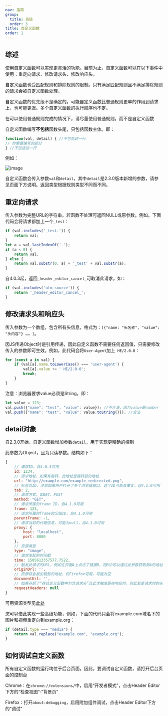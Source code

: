 ```yaml
---
nav: 指南
group:
  title: 高级
  order: 3
title: 自定义函数
order: 1
---
```


## 综述

使用自定义函数可以实现更灵活的功能。目前为止，自定义函数可以在以下事件中使用：重定向请求、修改请求头、修改响应头。

自定义函数也受匹配规则和排除规则的限制。只有满足匹配规则且不满足排除规则的请求会被自定义函数处理。

自定义函数的优先级不是确定的。可能自定义函数比普通规则更早的作用到请求上，也可能更迟。多个自定义函数的执行顺序也不定。

在可以使用普通规则完成的情况下，请尽量使用普通规则，而不是自定义函数

自定义函数编写**不包括**函数头尾，只包括函数主体。即：

```javascript
function(val, detail) { //不包括这一行
// 你需要编写的部分
} //不包括这一行
```

例如：

![image](https://user-images.githubusercontent.com/5326684/54876966-6bd6c480-4e53-11e9-8e9d-6c950f8b5cd2.png)

自定义函数会传入参数`val`和`detail`，其中`detail`是2.3.0版本新增的参数，请参见页面下方说明。返回类型根据规则类型不同而不同。

## 重定向请求

传入参数为完整URL的字符串，若函数不处理可返回NULL或原参数。例如，下面代码会将请求都加上一个`_test`：

```javascript
if (val.includes('_test.')) {
	return val;
}
let a = val.lastIndexOf('.');
if (a < 0) {
	return val;
} else {
	return val.substr(0, a) + '_test' + val.substr(a);
}
```

自4.0.3起，返回`_header_editor_cancel_`可取消此请求，如：

```javascript
if (val.includes('utm_source')) {
	return '_header_editor_cancel_';
}
```

## 修改请求头和响应头

传入参数为一个数组，包含所有头信息，格式为：`[{"name: "头名称", "value": "头内容"} …… ]`。

因JS传递Object时是引用传递，因此自定义函数不需要任何返回值，只需要修改传入的参数即可生效。例如，此代码会将`User-Agent`加上` HE/2.0.0`：

```javascript
for (const a in val) {
	if (val[a].name.toLowerCase() === 'user-agent') {
		val[a].value += ' HE/2.0.0';
		break;
	}
}
```

注意：浏览器要求value必须是String，即：

```javascript
let value = 123;
val.push({"name": "test", "value": value}); //不合法，因为value是number
val.push({"name": "test", "value": value.toString()}); //合法
```

## detail对象

自2.3.0开始，自定义函数增加参数`detail`，用于实现更精确的控制

此参数为Object，且为只读参数。结构如下：

```javascript
{
	// 请求ID，自4.0.3可用
	id: 1234,
	// 请求地址，如果有跳转，此地址是跳转后的地址
	url: "http://example.com/example_redirected.png",
	// 标签页ID，注意如果用户打开了多个浏览器窗口，这个ID可能会重复，自4.1.0可用
	tab: 2,
	// 请求方式，如GET、POST
	method: "GET",
	// 请求所属的frame ID，自4.1.0可用
	frame: 123,
	// 请求所属的frame的父级ID，自4.1.0可用
	parentFrame: -1,
	// 请求当前的代理信息，可能为null，自4.1.0可用
	proxy: {
		host: "localhost",
		port: 8080
	},
	// 资源类型
	type: "image",
	// 请求发起的时间戳
	time: 1505613357577.7522,
	// 触发此请求的URL，例如在页面A上点击了链接B，则B中可以通过此参数获取到A的地址。可能为空
	originUrl: '',
	// 资源将会被加载到的地址，仅Firefox可用，可能为空
	documentUrl: '',
	// 如果开启了“在自定义函数中包含请求头”且此次触发是在响应时，则此处是请求时的头信息，可能为null，自4.1.0可用
	requestHeaders: null
}
```

可用资源类型见[此处](https://developer.mozilla.org/en-US/Add-ons/WebExtensions/API/webRequest/ResourceType)

您可以借此实现一些高级功能，例如，下面的代码只会将example.com域名下的图片和视频重定向到example.org：

```javascript
if (detail.type === "media") {
	return val.replace("example.com", "example.org");
}
```

## 如何调试自定义函数

所有自定义函数的运行均位于后台页面，因此，要调试自定义函数，请打开后台页面的控制台

Chrome：在`chrome://extensions/`中，启用“开发者模式”，点击Header Editor下方的“检查视图”-“背景页”

Firefox：打开`about:debugging`，启用附加组件调试，点击Header Editor下方的“调试”
